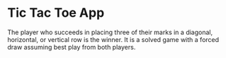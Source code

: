 # Tic Tac Toe App
 The player who succeeds in placing three of their marks in a diagonal, horizontal, or vertical row is the winner. It is a solved game with a forced draw assuming best play from both players.

